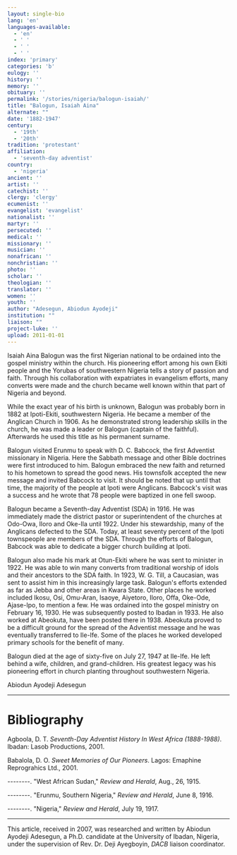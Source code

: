 ```yaml
---
layout: single-bio
lang: 'en'
languages-available:
  - 'en'
  - ' '
  - ' '
  - ' '
index: 'primary'
categories: 'b'
eulogy: ''
history: ''
memory: ''
obituary: ''
permalink: '/stories/nigeria/balogun-isaiah/'
title: "Balogun, Isaiah Aina"
alternate: ""
date: '1882-1947'
century:
  - '19th'
  - '20th'
tradition: 'protestant'
affiliation:
  - 'seventh-day adventist'
country:
  - 'nigeria'
ancient: ''
artist: ''
catechist: ''
clergy: 'clergy'
ecumenist: ''
evangelist: 'evangelist'
nationalist: ''
martyr: ''
persecuted: ''
medical: ''
missionary: ''
musician: ''
nonafrican: ''
nonchristian: ''
photo: ''
scholar: ''
theologian: ''
translator: ''
women: ''
youth: ''
author: "Adesegun, Abiodun Ayodeji"
institution: ""
liaison: ""
project-luke: ''
upload: 2011-01-01
---
```




Isaiah Aina Balogun was the first Nigerian national to be ordained into the gospel ministry within the church. His pioneering effort among his own Ekiti people and the Yorubas of southwestern Nigeria tells a story of passion and faith. Through his collaboration with expatriates in evangelism efforts, many converts were made and the church became well known within that part of Nigeria and beyond.

While the exact year of his birth is unknown, Balogun was probably born in 1882 at Ipoti-Ekiti, southwestern Nigeria. He became a member of the Anglican Church in 1906. As he demonstrated strong leadership skills in the church, he was made a leader or Balogun (captain of the faithful). Afterwards he used this title as his permanent surname.

Balogun visited Erunmu to speak with D. C. Babcock, the first Adventist missionary in Nigeria. Here the Sabbath message and other Bible doctrines were first introduced to him. Balogun embraced the new faith and returned to his hometown to spread the good news. His townsfolk accepted the new message and invited Babcock to visit. It should be noted that up until that time, the majority of the people at Ipoti were Anglicans. Babcock's visit was a success and he wrote that 78 people were baptized in one fell swoop.

Balogun became a Seventh-day Adventist (SDA) in 1916. He was immediately made the district pastor or superintendent of the churches at Odo-Owa, Iloro and Oke-Ila until 1922. Under his stewardship, many of the Anglicans defected to the SDA. Today, at least seventy percent of the Ipoti townspeople are members of the SDA. Through the efforts of Balogun, Babcock was able to dedicate a bigger church building at Ipoti.

Balogun also made his mark at Otun-Ekiti where he was sent to minister in 1922. He was able to win many converts from traditional worship of idols and their ancestors to the SDA faith. In 1923, W. G. Till, a Caucasian, was sent to assist him in this increasingly large task. Balogun's efforts extended as far as Jebba and other areas in Kwara State. Other places he worked included Ikosu, Osi, Omu-Aran, Isaoye, Aiyetoro, Iloro, Offa, Oke-Ode, Ajase-Ipo, to mention a few. He was ordained into the gospel ministry on February 16, 1930. He was subsequently posted to Ibadan in 1933. He also worked at Abeokuta, have been posted there in 1938. Abeokuta proved to be a difficult ground for the spread of the Adventist message and he was eventually transferred to Ile-Ife. Some of the places he worked developed primary schools for the benefit of many.

Balogun died at the age of sixty-five on July 27, 1947 at Ile-Ife. He left behind a wife, children, and grand-children. His greatest legacy was his pioneering effort in church planting throughout southwestern Nigeria.

Abiodun Ayodeji Adesegun

---

# Bibliography

Agboola, D. T. *Seventh-Day Adventist History In West Africa (1888-1988)*. Ibadan: Lasob Productions, 2001.

Babalola, D. O. *Sweet Memories of Our Pioneers*. Lagos: Emaphine Reprograhics Ltd., 2001.

--------. "West African Sudan," *Review and Herald*, Aug., 26, 1915.

--------.  "Erunmu, Southern Nigeria," *Review and Herald*, June 8, 1916.

--------. "Nigeria," *Review and Herald*, July 19, 1917.

---

This article, received in 2007, was researched and written by Abiodun Ayodeji Adesegun, a Ph.D. candidate at the University of Ibadan, Nigeria, under the supervision of Rev. Dr. Deji Ayegboyin, *DACB* liaison coordinator.
